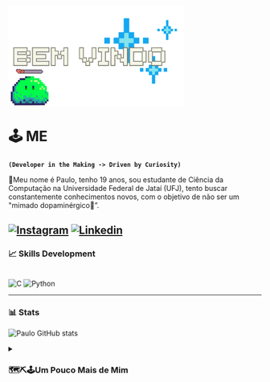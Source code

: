 <div style="display: inline_block"><br>
<img align="center" alt="IMG" height="200" width="350" src="https://github.com/Paulo-if/Paulo-if/blob/main/Bem%20vindo-Photoroom.png">
</div>

# 🕹️ ME
**`(Developer in the Making -> Driven by Curiosity)`**

👋Meu nome é Paulo, tenho 19 anos, sou estudante de Ciência da Computação na Universidade Federal de Jataí (UFJ), tento buscar constantemente conhecimentos novos, com o objetivo de não ser um "mimado dopaminérgico🎈”.

[![Instagram](https://img.shields.io/badge/Instagram-E4405F?style=for-the-badge&logo=instagram&logoColor=white)](https://www.instagram.com/otaviopaul0/)
[![Linkedin](https://img.shields.io/badge/LinkedIn-0077B5?style=for-the-badge&logo=linkedin&logoColor=white)](https://www.linkedin.com/in/paulo-ot%C3%A1vio-115a47283/)
---


### 📈 Skills Development

<div style="display: inline_block"><br/>
<img align="center" alt="C" src="https://img.shields.io/badge/C-00599C?style=for-the-badge&logo=c&logoColor=white">
<img align="center" alt="Python" src="https://img.shields.io/badge/Python-3776AB?style=for-the-badge&logo=python&logoColor=white">

---

### 📊 Stats

![Paulo GitHub stats](https://github-readme-stats.vercel.app/api?username=Paulo-if&show_icons=true&theme=tokyonight)

<details>
 <summary><h3>  🗺️⛏️🕹️Um Pouco Mais de Mim</h3></summary>

- Sou brasileiro, apaixonado pelo mundo, mesmo que seja o virtual. Acredito que o conhecimento é poder e, por isso, estou constantemente em busca de novos desafios e aprendizados. Seja mergulhando em livros, explorando um novo hobby ou simplesmente conversando com pessoas interessantes. Nas minhas horas vagas estou jogando com algum amigo


# 

